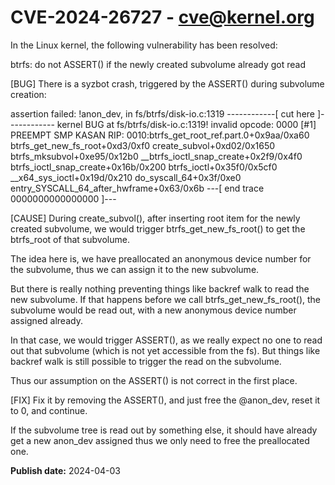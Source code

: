 # CVE-2024-26727 - cve@kernel.org

In the Linux kernel, the following vulnerability has been resolved:

btrfs: do not ASSERT() if the newly created subvolume already got read

[BUG]
There is a syzbot crash, triggered by the ASSERT() during subvolume
creation:

 assertion failed: !anon_dev, in fs/btrfs/disk-io.c:1319
 ------------[ cut here ]------------
 kernel BUG at fs/btrfs/disk-io.c:1319!
 invalid opcode: 0000 [#1] PREEMPT SMP KASAN
 RIP: 0010:btrfs_get_root_ref.part.0+0x9aa/0xa60
  <TASK>
  btrfs_get_new_fs_root+0xd3/0xf0
  create_subvol+0xd02/0x1650
  btrfs_mksubvol+0xe95/0x12b0
  __btrfs_ioctl_snap_create+0x2f9/0x4f0
  btrfs_ioctl_snap_create+0x16b/0x200
  btrfs_ioctl+0x35f0/0x5cf0
  __x64_sys_ioctl+0x19d/0x210
  do_syscall_64+0x3f/0xe0
  entry_SYSCALL_64_after_hwframe+0x63/0x6b
 ---[ end trace 0000000000000000 ]---

[CAUSE]
During create_subvol(), after inserting root item for the newly created
subvolume, we would trigger btrfs_get_new_fs_root() to get the
btrfs_root of that subvolume.

The idea here is, we have preallocated an anonymous device number for
the subvolume, thus we can assign it to the new subvolume.

But there is really nothing preventing things like backref walk to read
the new subvolume.
If that happens before we call btrfs_get_new_fs_root(), the subvolume
would be read out, with a new anonymous device number assigned already.

In that case, we would trigger ASSERT(), as we really expect no one to
read out that subvolume (which is not yet accessible from the fs).
But things like backref walk is still possible to trigger the read on
the subvolume.

Thus our assumption on the ASSERT() is not correct in the first place.

[FIX]
Fix it by removing the ASSERT(), and just free the @anon_dev, reset it
to 0, and continue.

If the subvolume tree is read out by something else, it should have
already get a new anon_dev assigned thus we only need to free the
preallocated one.

**Publish date:** 2024-04-03
